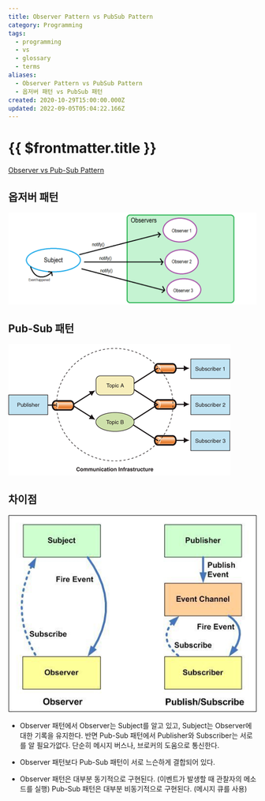 ```yaml
---
title: Observer Pattern vs PubSub Pattern
category: Programming
tags:
  - programming
  - vs
  - glossary
  - terms
aliases:
  - Observer Pattern vs PubSub Pattern
  - 옵저버 패턴 vs PubSub 패턴
created: 2020-10-29T15:00:00.000Z
updated: 2022-09-05T05:04:22.166Z
---
```


# {{ $frontmatter.title }}

[Observer vs Pub-Sub Pattern](https://medium.com/better-programming/observer-vs-pub-sub-pattern-50d3b27f838c)

## 옵저버 패턴

![observer-pattern-vs-pub-sub-pattern-image-0](./images/observer-pattern-vs-pub-sub-pattern-image-0.png)

## Pub-Sub 패턴

![observer-pattern-vs-pub-sub-pattern-image-1](./images/observer-pattern-vs-pub-sub-pattern-image-1.png)

## 차이점

![observer-pattern-vs-pub-sub-pattern-image-2](./images/observer-pattern-vs-pub-sub-pattern-image-2.png)

- Observer 패턴에서 Observer는 Subject를 알고 있고, Subject는 Observer에 대한 기록을 유지한다. 반면 Pub-Sub 패턴에서 Publisher와 Subscriber는 서로를 알 필요가없다. 단순히 메시지 버스나, 브로커의 도움으로 통신한다.

- Observer 패턴보다 Pub-Sub 패턴이 서로 느슨하게 결합되어 있다.

- Observer 패턴은 대부분 동기적으로 구현된다. (이벤트가 발생할 때 관찰자의 메소드를 실행) Pub-Sub 패턴은 대부분 비동기적으로 구현된다. (메시지 큐를 사용)

